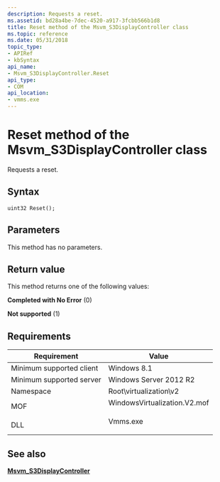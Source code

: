 ```yaml
---
description: Requests a reset.
ms.assetid: bd28a4be-7dec-4520-a917-3fcbb566b1d8
title: Reset method of the Msvm_S3DisplayController class
ms.topic: reference
ms.date: 05/31/2018
topic_type: 
- APIRef
- kbSyntax
api_name: 
- Msvm_S3DisplayController.Reset
api_type: 
- COM
api_location: 
- vmms.exe
---
```


# Reset method of the Msvm\_S3DisplayController class

Requests a reset.

## Syntax


```mof
uint32 Reset();
```



## Parameters

This method has no parameters.

## Return value

This method returns one of the following values:

<dl> <dt>

**Completed with No Error** (0)
</dt> <dt>

**Not supported** (1)
</dt> </dl>

## Requirements



| Requirement | Value |
|-------------------------------------|---------------------------------------------------------------------------------------------------------|
| Minimum supported client<br/> | Windows 8.1<br/>                                                                                  |
| Minimum supported server<br/> | Windows Server 2012 R2<br/>                                                                       |
| Namespace<br/>                | Root\\virtualization\\v2<br/>                                                                     |
| MOF<br/>                      | <dl> <dt>WindowsVirtualization.V2.mof</dt> </dl> |
| DLL<br/>                      | <dl> <dt>Vmms.exe</dt> </dl>                     |



## See also

<dl> <dt>

[**Msvm\_S3DisplayController**](msvm-s3displaycontroller.md)
</dt> </dl>

 

 




